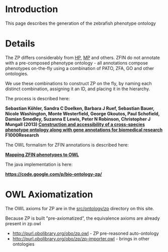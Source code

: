 # Introduction #

This page describes the generation of the zebrafish phenotype ontology

# Details #

The ZP differs considerably from [HP](HP.md), [MP](MP.md) and others. ZFIN do not annotate with a pre-composed phenotype ontology - all annotations compose phenotypes on-the-fly using a combination of PATO, ZFA, GO and other ontologies.

We use these combinations to construct ZP on the fly, by naming each distinct combination, assigning it an ID, and placing it in the hierarchy.

The process is described here:

**Sebastian Köhler, Sandra C Doelken, Barbara J Ruef, Sebastian Bauer, Nicole Washington, Monte Westerfield, George Gkoutos, Paul Schofield, Damian Smedley, Suzanna E Lewis, Peter N Robinson, Christopher J Mungall (2013) [Construction and accessibility of a cross-species phenotype ontology along with gene annotations for biomedical research](http://f1000research.com/articles/2-30/v1) F1000Research**

The OWL formalism for ZFIN annotations is described here:

**[Mapping ZFIN phenotypes to OWL](https://docs.google.com/document/d/1Vbokc9aFHR4awNE6DrrLtgpE6axeTS4VEfxqDHsWyPQ/edit#)**

The java implementation is here:

**https://code.google.com/p/bio-ontology-zp/**

# OWL Axiomatization #

The OWL axioms for ZP are in the [src/ontology/zp](http://phenotype-ontologies.googlecode.com/svn/trunk/src/ontology/zp/) directory on this site.

Because ZP is built "pre-axiomatized", the equivalence axioms are already present in zp.owl

  * http://purl.obolibrary.org/obo/zp.owl - ZP pre-reasoned auto-ontology
  * http://purl.obolibrary.org/obo/zp/zp-importer.owl - brings in other ontologies
